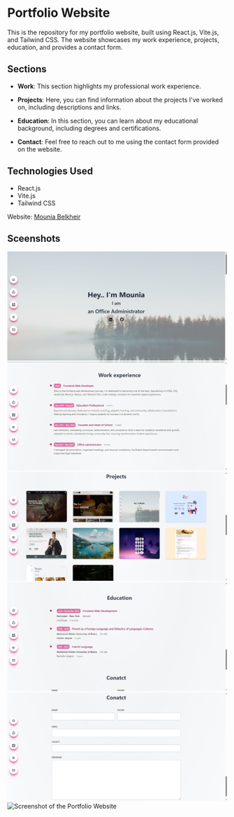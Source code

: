 # Portfolio Website

This is the repository for my portfolio website, built using React.js, Vite.js, and Tailwind CSS. The website showcases my work experience, projects, education, and provides a contact form.

## Sections

- **Work**: This section highlights my professional work experience.

- **Projects**: Here, you can find information about the projects I've worked on, including descriptions and links.

- **Education**: In this section, you can learn about my educational background, including degrees and certifications.

- **Contact**: Feel free to reach out to me using the contact form provided on the website.

## Technologies Used

- React.js
- Vite.js
- Tailwind CSS

Website: [Mounia Belkheir](https://mouniabelkheir.vercel.app/)

## Sceenshots

![Screenshot of the Portfolio Website](/public/1.jpeg)
![Screenshot of the Portfolio Website](/public/2.jpeg)
![Screenshot of the Portfolio Website](/public/3.jpeg)
![Screenshot of the Portfolio Website](/public/4.jpeg)
![Screenshot of the Portfolio Website](/public/5.jpeg)
![Screenshot of the Portfolio Website](/public/mouniabelkheir-PHONE.gif)

